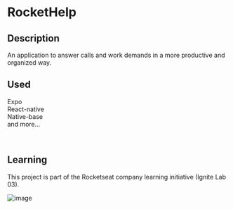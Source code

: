 # RocketHelp

## Description

An application to answer calls and work demands in a more productive and organized way.

## Used

Expo<br/>
React-native<br/>
Native-base<br/>
and more...

<br/>

## Learning

This project is part of the Rocketseat company learning initiative (Ignite Lab 03).


![image](https://user-images.githubusercontent.com/42248030/179870814-9b96ecdf-97f3-4e3f-8941-5d95953a0483.png)

